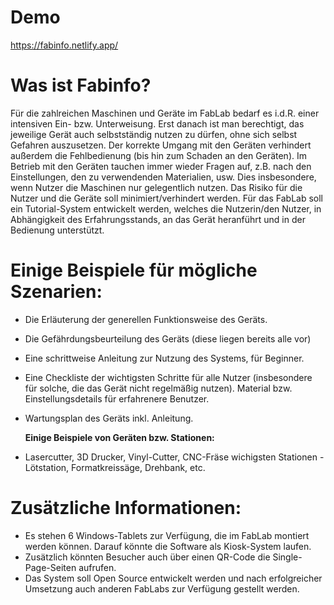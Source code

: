 # Demo
https://fabinfo.netlify.app/

# Was ist Fabinfo? 
Für die zahlreichen Maschinen und Geräte im FabLab bedarf es i.d.R. einer intensiven Ein- bzw. Unterweisung. Erst danach ist man berechtigt, das jeweilige Gerät auch selbstständig nutzen zu dürfen, ohne sich selbst Gefahren auszusetzen. Der korrekte Umgang mit den Geräten verhindert außerdem die Fehlbedienung (bis hin zum Schaden an den Geräten).
Im Betrieb mit den Geräten tauchen immer wieder Fragen auf, z.B. nach den Einstellungen, den zu verwendenden Materialien, usw. Dies insbesondere, wenn Nutzer die Maschinen nur gelegentlich nutzen. Das Risiko für die Nutzer und die Geräte soll minimiert/verhindert werden.
Für das FabLab soll ein Tutorial-System entwickelt werden, welches die Nutzerin/den Nutzer, in Abhängigkeit des Erfahrungsstands, an das Gerät heranführt und in der Bedienung unterstützt.

# Einige Beispiele für mögliche Szenarien:
- Die Erläuterung der generellen Funktionsweise des Geräts.
- Die Gefährdungsbeurteilung des Geräts (diese liegen bereits alle vor)
- Eine schrittweise Anleitung zur Nutzung des Systems, für Beginner.
- Eine Checkliste der wichtigsten Schritte für alle Nutzer (insbesondere für solche, die das Gerät nicht regelmäßig nutzen).
  Material bzw. Einstellungsdetails für erfahrenere Benutzer.
- Wartungsplan des Geräts inkl. Anleitung.
 

  **Einige Beispiele von Geräten bzw. Stationen:**
- Lasercutter, 3D Drucker, Vinyl-Cutter, CNC-Fräse wichigsten Stationen - Lötstation, Formatkreissäge, Drehbank, etc.


# Zusätzliche Informationen:
- Es stehen 6 Windows-Tablets zur Verfügung, die im FabLab montiert werden können. Darauf könnte die Software als Kiosk-System laufen.
- Zusätzlich könnten Besucher auch über einen QR-Code die Single-Page-Seiten aufrufen.
- Das System soll Open Source entwickelt werden und nach erfolgreicher Umsetzung auch anderen FabLabs zur Verfügung gestellt werden.
